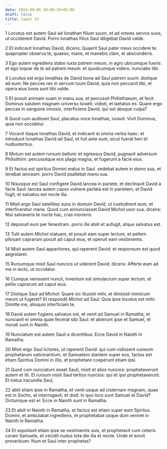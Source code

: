 ```yaml
---
date: 2024-09-06 20:00:50+02:00
draft: false
title: Caput 19
---
```





1 Locutus est autem Saul ad Ionathan filium suum, et ad omnes servos suos, ut occiderent David. Porro Ionathas filius Saul diligebat David valde.

2 Et indicavit Ionathas David, dicens: Quaerit Saul pater meus occidere te: quapropter observa te, quaeso, mane, et manebis clam, et absconderis.

3 Ego autem egrediens stabo iuxta patrem meum, in agro ubicumque fueris: et ego loquar de te ad patrem meum: et quodcumque videro, nunciabo tibi.

4 Locutus est ergo Ionathas de David bona ad Saul patrem suum: dixitque ad eum: Ne pecces rex in servum tuum David, quia non peccavit tibi, et opera eius bona sunt tibi valde.

5 Et posuit animam suam in manu sua, et percussit Philisthaeum, et fecit Dominus salutem magnam universo Israeli: vidisti, et laetatus es. Quare ergo peccas in sanguine innoxio, interficiens David, qui est absque culpa?

6 Quod cum audisset Saul, placatus voce Ionathae, iuravit: Vivit Dominus, quia non occidetur.

7 Vocavit itaque Ionathas David, et indicavit ei omnia verba haec: et introduxit Ionathas David ad Saul, et fuit ante eum, sicut fuerat heri et nudiustertius.

8 Motum est autem rursum bellum: et egressus David, pugnavit adversum Philisthiim: percussitque eos plaga magna, et fugerunt a facie eius.

9 Et factus est spiritus Domini malus in Saul. sedebat autem in domo sua, et tenebat lanceam: porro David psallebat manu sua.

10 Nisusque est Saul configere David lancea in pariete, et declinavit David a facie Saul: lancea autem casso vulnere perlata est in parietem, et David fugit, et salvatus est nocte illa.

11 Misit ergo Saul satellites suos in domum David, ut custodirent eum, et interficeretur mane. Quod cum annunciasset David Michol uxor sua, dicens: Nisi salvaveris te nocte hac, cras morieris:

12 deposuit eum per fenestram. porro ille abiit et aufugit, atque salvatus est.

13 Tulit autem Michol statuam, et posuit eam super lectum, et pellem pilosam caprarum posuit ad caput eius, et operuit eam vestimentis.

14 Misit autem Saul apparitores, qui raperent David: et responsum est quod aegrotaret.

15 Rursumque misit Saul nuncios ut viderent David, dicens: Afferte eum ad me in lecto, ut occidatur.

16 Cumque venissent nuncii, inventum est simulacrum super lectum, et pellis caprarum ad caput eius.

17 Dixitque Saul ad Michol: Quare sic illusisti mihi, et dimisisti inimicum meum ut fugeret? Et respondit Michol ad Saul: Quia ipse locutus est mihi: Dimitte me, alioquin interficiam te.

18 David autem fugiens salvatus est, et venit ad Samuel in Ramatha, et nunciavit ei omnia quae fecerat sibi Saul: et abierunt ipse et Samuel, et morati sunt in Naioth.

19 Nunciatum est autem Sauli a dicentibus: Ecce David in Naioth in Ramatha.

20 Misit ergo Saul lictores, ut raperent David: qui cum vidissent cuneum prophetarum vaticinantium, et Samuelem stantem super eos, factus est etiam Spiritus Domini in illis, et prophetare coeperunt etiam ipsi.

21 Quod cum nunciatum esset Sauli, misit et alios nuncios: prophetaverunt autem et illi. Et rursum misit Saul tertios nuncios: qui et ipsi prophetaverunt. Et iratus iracundia Saul,

22 abiit etiam ipse in Ramatha, et venit usque ad cisternam magnam, quae est in Socho, et interrogavit, et dixit: In quo loco sunt Samuel et David? Dictumque est ei: Ecce in Naioth sunt in Ramatha.

23 Et abiit in Naioth in Ramatha, et factus est etiam super eum Spiritus Domini, et ambulabat ingrediens, et prophetabat usque dum veniret in Naioth in Ramatha.

24 Et expoliavit etiam ipse se vestimentis suis, et prophetavit cum ceteris coram Samuele, et cecidit nudus tota die illa et nocte. Unde et exivit proverbium: Num et Saul inter prophetas?

